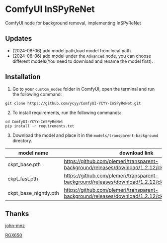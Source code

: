# ComfyUI InSPyReNet

ComfyUI node for background removal, implementing InSPyReNet

## Updates
* (2024-08-06) add model path,load model from local path
* (2024-08-06) add model under the `Advanced` node, you can choose different models(You need to download and rename the model first).

## Installation

1. Go to your `custom_nodes` folder in ComfyUI, open the terminal and run the following command:

```
git clone https://github.com/ycyy/ComfyUI-YCYY-InSPyReNet.git
```

2. To install requirements, run the following commands:

```
cd ComfyUI-YCYY-InSPyReNet
pip install -r requirements.txt
```
3. Download the model and place it in the `models/transparent-background` directory.

|model name| download link|
|--|--|
|ckpt_base.pth|https://github.com/plemeri/transparent-background/releases/download/1.2.12/ckpt_base.pth|
|ckpt_fast.pth|https://github.com/plemeri/transparent-background/releases/download/1.2.12/ckpt_fast.pth|
|ckpt_base_nightly.pth|https://github.com/plemeri/transparent-background/releases/download/1.2.12/ckpt_base_nightly.pth|


## Thanks

[john-mnz](https://github.com/john-mnz/ComfyUI-Inspyrenet-Rembg)

[RGX650](https://github.com/RGX650/ComfyUI-Inspyrenet-Rembg)